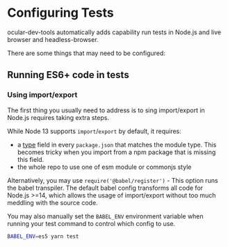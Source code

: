 # Configuring Tests

ocular-dev-tools automatically adds capability run tests in Node.js and live browser and headless-browser.

There are some things that may need to be configured:

## Running ES6+ code in tests

### Using import/export

The first thing you usually need to address is to sing import/export in Node.js requires taking extra steps.

While Node 13 supports `import`/`export` by default, it requires:
- a [type](https://nodejs.org/api/packages.html#packages_determining_module_system) field in every `package.json` that matches the module type. This becomes tricky when you import from a npm package that is missing this field.
- the whole repo to use one of esm module or commonjs style

Alternatively, you may use `require('@babel/register')` - This option runs the babel transpiler. The default babel config transforms all code for Node.js >=14, which allows the usage of import/export without too much meddling with the source code.

You may also manually set the `BABEL_ENV` environment variable when running your test command to control which config to use.

```sh
BABEL_ENV=es5 yarn test
```
